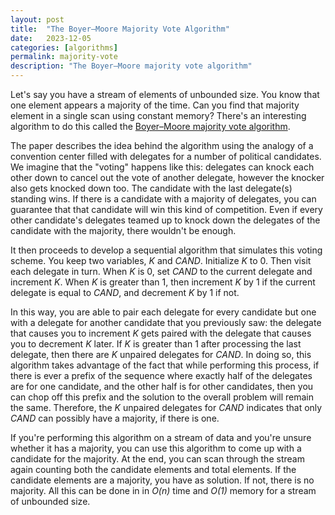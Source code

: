 ```yaml
---
layout: post
title:  "The Boyer–Moore Majority Vote Algorithm"
date:   2023-12-05
categories: [algorithms]
permalink: majority-vote
description: "The Boyer–Moore majority vote algorithm"
---
```


Let's say you have a stream of elements of unbounded size. You know that one element appears a majority of the time. Can you find that majority element in a single scan using constant memory? There's an interesting algorithm to do this called the [Boyer–Moore majority vote algorithm](https://doi.org/10.1007/978-94-011-3488-0_5).

The paper describes the idea behind the algorithm using the analogy of a convention center filled with delegates for a number of political candidates. We imagine that the "voting" happens like this: delegates can knock each other down to cancel out the vote of another delegate, however the knocker also gets knocked down too. The candidate with the last delegate(s) standing wins. If there is a candidate with a majority of delegates, you can guarantee that that candidate will win this kind of competition. Even if every other candidate's delegates teamed up to knock down the delegates of the candidate with the majority, there wouldn't be enough.

It then proceeds to develop a sequential algorithm that simulates this voting scheme. You keep two variables, *K* and *CAND*. Initialize *K* to 0. Then visit each delegate in turn. When *K* is 0, set *CAND* to the current delegate and increment *K*. When *K* is greater than 1, then increment *K* by 1 if the current delegate is equal to *CAND*, and decrement *K* by 1 if not.

In this way, you are able to pair each delegate for every candidate but one with a delegate for another candidate that you previously saw: the delegate that causes you to increment *K* gets paired with the delegate that causes you to decrement *K* later. If *K* is greater than 1 after processing the last delegate, then there are *K* unpaired delegates for *CAND*. In doing so, this algorithm takes advantage of the fact that while performing this process, if there is ever a prefix of the sequence where exactly half of the delegates are for one candidate, and the other half is for other candidates, then you can chop off this prefix and the solution to the overall problem will remain the same. Therefore, the *K* unpaired delegates for *CAND* indicates that only *CAND* can possibly have a majority, if there is one.

If you're performing this algorithm on a stream of data and you're unsure whether it has a majority, you can use this algorithm to come up with a candidate for the majority. At the end, you can scan through the stream again counting both the candidate elements and total elements. If the candidate elements are a majority, you have as solution. If not, there is no majority. All this can be done in in *O(n)* time and *O(1)* memory for a stream of unbounded size.